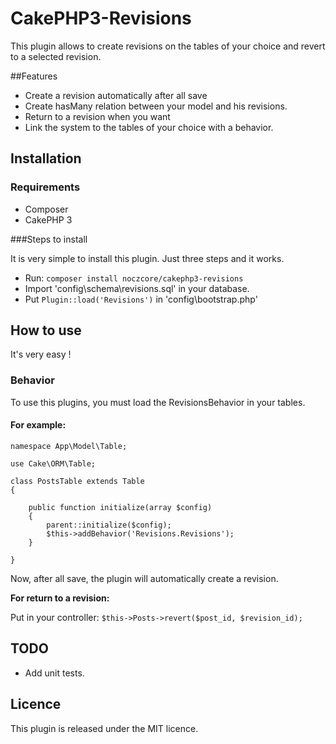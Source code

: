 # CakePHP3-Revisions


This plugin allows to create revisions on the tables of your choice and revert to a selected revision.

##Features

- Create a revision automatically after all save
- Create hasMany relation between your model and his revisions.
- Return to a revision when you want
- Link the system to the tables of your choice with a behavior.

## Installation

### Requirements

- Composer
- CakePHP 3

###Steps to install

It is very simple to install this plugin. Just three steps and it works.

- Run: ``composer install noczcore/cakephp3-revisions``
- Import 'config\schema\revisions.sql' in your database.
- Put ``Plugin::load('Revisions')`` in 'config\bootstrap.php'

## How to use
It's very easy !

### Behavior

To use this plugins, you must load the RevisionsBehavior in your tables.

#### For example:
```
namespace App\Model\Table;

use Cake\ORM\Table;

class PostsTable extends Table
{

    public function initialize(array $config)
    {
        parent::initialize($config);
        $this->addBehavior('Revisions.Revisions');
    }

}
```

Now, after all save, the plugin will automatically create a revision.


**For return to a revision:**

Put in your controller:
``$this->Posts->revert($post_id, $revision_id);``

## TODO
- Add unit tests.

## Licence
This plugin is released under the MIT licence.
